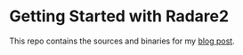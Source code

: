 # Getting Started with Radare2

This repo contains the sources and binaries for my [blog post](https://ersei.net/blog/getting-started-with-rizin-radare2).
